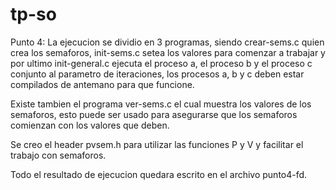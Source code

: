 # tp-so

Punto 4:
La ejecucion se dividio en 3 programas, siendo crear-sems.c quien crea los semaforos, init-sems.c setea los valores
para comenzar a trabajar y por ultimo init-general.c ejecuta el proceso a, el proceso b y el proceso c conjunto al parametro de iteraciones, los procesos a, b y c deben estar compilados de antemano para que funcione.

Existe tambien el programa ver-sems.c el cual muestra los valores de los semaforos, esto puede ser usado para asegurarse que los semaforos comienzan con los valores que deben.

Se creo el header pvsem.h para utilizar las funciones P y V y facilitar el trabajo con semaforos.

Todo el resultado de ejecucion quedara escrito en el archivo punto4-fd.